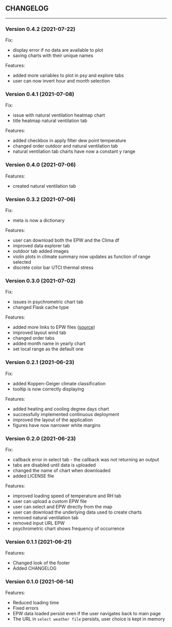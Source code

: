 
## CHANGELOG

---

### Version 0.4.2 (2021-07-22)

Fix:

- display error if no data are available to plot
- saving charts with their unique names 

Features:

- added more variables to plot in psy and explore tabs
- user can now invert hour and month selection

### Version 0.4.1 (2021-07-08)

Fix:

- issue with natural ventilation heatmap chart
- title heatmap natural ventilation tab

Features:

- added checkbox in apply filter dew point temperature
- changed order outdoor and natural ventilation tab
- natural ventilation tab charts have now a constant y range

### Version 0.4.0 (2021-07-06)

Features:

- created natural ventilation tab

### Version 0.3.2 (2021-07-06)

Fix:

- meta is now a dictionary

Features:

- user can download both the EPW and the Clima df
- improved data explorer tab
- outdoor tab added images
- violin plots in climate summary now updates as function of range selected
- discrete color bar UTCI thermal stress

### Version 0.3.0 (2021-07-02)

Fix:

- issues in psychrometric chart tab
- changed Flask cache type

Features:

- added more links to EPW files ([source](http://climate.onebuilding.org/))
- improved layout wind tab
- changed order tabs
- added month name in yearly chart
- set local range as the default one

### Version 0.2.1 (2021-06-23)

Fix:

- added Koppen-Geiger climate classification
- tooltip is now correctly displaying

Features:

- added heating and cooling degree days chart
- successfully implemented continuous deployment
- improved the layout of the application
- figures have now narrower white margins

### Version 0.2.0 (2021-06-23)

Fix:

- callback error in select tab - the callback was not returning an output
- tabs are disabled until data is uploaded
- changed the name of chart when downloaded
- added LICENSE file

Features:

- improved loading speed of temperature and RH tab
- user can upload a custom EPW file
- user can select and EPW directly from the map
- user can download the underlying data used to create charts
- removed natural ventilation tab
- removed input URL EPW
- psychrometric chart shows frequency of occurrence

### Version 0.1.1 (2021-06-21)

Features:

- Changed look of the footer
- Added CHANGELOG

### Version 0.1.0 (2021-06-14)

Features:

- Reduced loading time
- Fixed errors
- EPW data loaded persist even if the user navigates back to main page
- The URL in `select weather file` persists, user choice is kept in memory